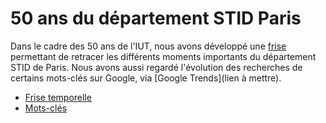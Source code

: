 # 50 ans du département STID Paris

Dans le cadre des 50 ans de l'IUT, nous avons développé une [frise](timeline.html) permettant de retracer les différents moments importants du département STID de Paris. Nous avons aussi regardé l'évolution des recherches de certains mots-clés sur Google, via [Google Trends](lien à mettre).

- [Frise temporelle](timeline.html)
- [Mots-clés](motscles.html)